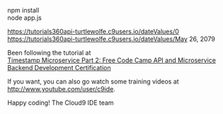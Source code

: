 npm install  
node app.js

https://tutorials360api-turtlewolfe.c9users.io/dateValues/0  
https://tutorials360api-turtlewolfe.c9users.io/dateValues/May 26, 2079

Been following the tutorial at  
[Timestamp Microservice Part 2: Free Code Camp API and Microservice Backend Development Certification](https://youtu.be/Iw1ZR92czdw "CodingTutorials360")

If you want, you can also go watch some training videos at
http://www.youtube.com/user/c9ide.

Happy coding!
The Cloud9 IDE team
